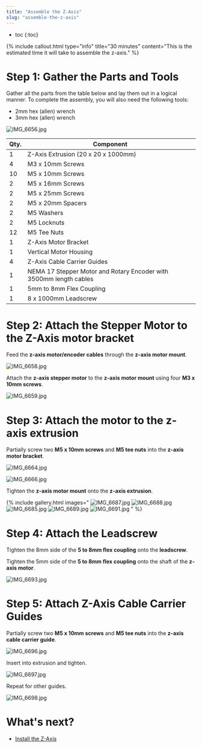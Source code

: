 ```yaml
---
title: "Assemble the Z-Axis"
slug: "assemble-the-z-axis"
---
```


* toc
{:toc}


{%
include callout.html
type="info"
title="30 minutes"
content="This is the estimated time it will take to assemble the z-axis."
%}

# Step 1: Gather the Parts and Tools
Gather all the parts from the table below and lay them out in a logical manner. To complete the assembly, you will also need the following tools:

* 2mm hex (allen) wrench
* 3mm hex (allen) wrench

![IMG_6656.jpg](_images/IMG_6656.jpg)



|Qty.                          |Component                     |
|------------------------------|------------------------------|
|1                             |Z-Axis Extrusion (20 x 20 x 1000mm)
|4                             |M3 x 10mm Screws
|10                            |M5 x 10mm Screws
|2                             |M5 x 16mm Screws
|2                             |M5 x 25mm Screws
|2                             |M5 x 20mm Spacers
|2                             |M5 Washers
|2                             |M5 Locknuts
|12                            |M5 Tee Nuts
|1                             |Z-Axis Motor Bracket
|1                             |Vertical Motor Housing
|4                             |Z-Axis Cable Carrier Guides
|1                             |NEMA 17 Stepper Motor and Rotary Encoder with 3500mm length cables
|1                             |5mm to 8mm Flex Coupling
|1                             |8 x 1000mm Leadscrew

# Step 2: Attach the Stepper Motor to the Z-Axis motor bracket
Feed the **z-axis motor/encoder cables** through the **z-axis motor mount**.

![IMG_6658.jpg](_images/IMG_6658.jpg)

Attach the **z-axis stepper motor** to the **z-axis motor mount** using four **M3 x 10mm screws**.

![IMG_6659.jpg](_images/IMG_6659.jpg)

# Step 3: Attach the motor to the z-axis extrusion
Partially screw two **M5 x 10mm screws** and **M5 tee nuts** into the **z-axis motor bracket**.

![IMG_6664.jpg](_images/IMG_6664.jpg)



![IMG_6666.jpg](_images/IMG_6666.jpg)

Tighten the **z-axis motor mount** onto the **z-axis extrusion**.

{% include gallery.html images="
![IMG_6687.jpg](_images/IMG_6687.jpg)
![IMG_6688.jpg](_images/IMG_6688.jpg)
![IMG_6685.jpg](_images/IMG_6685.jpg)
![IMG_6689.jpg](_images/IMG_6689.jpg)
![IMG_6691.jpg](_images/IMG_6691.jpg)
" %}

# Step 4: Attach the Leadscrew
Tighten the 8mm side of the **5 to 8mm flex coupling** onto the **leadscrew**.

Tighten the 5mm side of the **5 to 8mm flex coupling** onto the shaft of the **z-axis motor**.

![IMG_6693.jpg](_images/IMG_6693.jpg)

# Step 5: Attach Z-Axis Cable Carrier Guides
Partially screw two **M5 x 10mm screws** and **M5 tee nuts** into the **z-axis cable carrier guide**.

![IMG_6696.jpg](_images/IMG_6696.jpg)

Insert into extrusion and tighten.

![IMG_6697.jpg](_images/IMG_6697.jpg)

Repeat for other guides.

![IMG_6698.jpg](_images/IMG_6698.jpg)


# What's next?

 * [Install the Z-Axis](install-the-z-axis.md)
